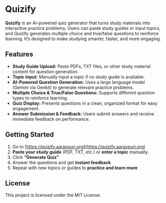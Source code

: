 # Quizify

**Quizify** is an AI-powered quiz generator that turns study materials into interactive practice problems. Users can paste study guides or input topics, and Quizify generates multiple choice and true/false questions to reinforce learning. It’s designed to make studying smarter, faster, and more engaging.

## Features

* **Study Guide Upload:** Paste PDFs, TXT files, or other study material content for question generation.
* **Topic Input:** Manually input a topic if no study guide is available.
* **AI-Powered Question Generation:** Uses a large language model (Gemini via Genkit) to generate relevant practice problems.
* **Multiple Choice & True/False Questions:** Supports different question types to reinforce learning.
* **Quiz Display:** Presents questions in a clean, organized format for easy engagement.
* **Answer Submission & Feedback:** Users submit answers and receive immediate feedback on performance.

## Getting Started

1. Go to [https://quizify.aaravpuri.org](https://quizify.aaravpuri.org) 
2. **Paste your study guide** (PDF, TXT, etc.) or **enter a topic** manually.
3. Click **“Generate Quiz”** 
4. Answer the questions and get **instant feedback** 
5. Repeat with new topics or guides to **practice and learn more** 

## License

This project is licensed under the MIT License.
